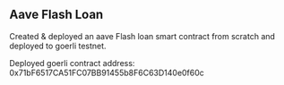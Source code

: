 ## Aave Flash Loan


Created & deployed an aave Flash loan smart contract from scratch and deployed to goerli testnet.

Deployed goerli contract address: 0x71bF6517CA51FC07BB91455b8F6C63D140e0f60c
